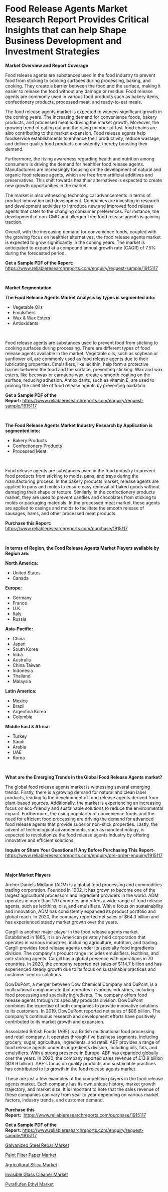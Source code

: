 <p><h1>Food Release Agents Market Research Report Provides Critical Insights that can help Shape Business Development and Investment Strategies</h1></p><p><strong>Market Overview and Report Coverage</strong></p>
<p><p>Food release agents are substances used in the food industry to prevent food from sticking to cooking surfaces during processing, baking, and cooking. They create a barrier between the food and the surface, making it easier to release the food without any damage or residue. Food release agents are commonly used in various food products such as bakery items, confectionery products, processed meat, and ready-to-eat meals.</p><p>The food release agents market is expected to witness significant growth in the coming years. The increasing demand for convenience foods, bakery products, and processed meat is driving the market growth. Moreover, the growing trend of eating out and the rising number of fast-food chains are also contributing to the market expansion. Food release agents help foodservice establishments to enhance their productivity, reduce wastage, and deliver quality food products consistently, thereby boosting their demand.</p><p>Furthermore, the rising awareness regarding health and nutrition among consumers is driving the demand for healthier food release agents. Manufacturers are increasingly focusing on the development of natural and organic food release agents, which are free from artificial additives and preservatives. This shift towards healthier alternatives is expected to create new growth opportunities in the market.</p><p>The market is also witnessing technological advancements in terms of product innovation and development. Companies are investing in research and development activities to introduce new and improved food release agents that cater to the changing consumer preferences. For instance, the development of non-GMO and allergen-free food release agents is gaining traction.</p><p>Overall, with the increasing demand for convenience foods, coupled with the growing focus on healthier alternatives, the food release agents market is expected to grow significantly in the coming years. The market is anticipated to expand at a compound annual growth rate (CAGR) of 7.5% during the forecasted period.</p></p>
<p><strong>Get a Sample PDF of the Report:</strong> <a href="https://www.reliableresearchreports.com/enquiry/request-sample/1915117">https://www.reliableresearchreports.com/enquiry/request-sample/1915117</a></p>
<p>&nbsp;</p>
<p><strong>Market Segmentation</strong></p>
<p><strong>The Food Release Agents Market Analysis by types is segmented into:</strong></p>
<p><ul><li>Vegetable Oils</li><li>Emulsifiers</li><li>Wax & Wax Esters</li><li>Antioxidants</li></ul></p>
<p>&nbsp;</p>
<p><p>Food release agents are substances used to prevent food from sticking to cooking surfaces during processing. There are different types of food release agents available in the market. Vegetable oils, such as soybean or sunflower oil, are commonly used as food release agents due to their lubricating properties. Emulsifiers, like lecithin, help form a protective barrier between the food and the surface, preventing sticking. Wax and wax esters, like beeswax or carnauba wax, create a smooth coating on the surface, reducing adhesion. Antioxidants, such as vitamin E, are used to prolong the shelf life of food release agents by preventing oxidation.</p></p>
<p><strong>Get a Sample PDF of the Report:</strong>&nbsp;<a href="https://www.reliableresearchreports.com/enquiry/request-sample/1915117">https://www.reliableresearchreports.com/enquiry/request-sample/1915117</a></p>
<p>&nbsp;</p>
<p><strong>The Food Release Agents Market Industry Research by Application is segmented into:</strong></p>
<p><ul><li>Bakery Products</li><li>Confectionery Products</li><li>Processed Meat</li></ul></p>
<p>&nbsp;</p>
<p><p>Food release agents are substances used in the food industry to prevent food products from sticking to molds, pans, and trays during the manufacturing process. In the bakery products market, release agents are applied to pans and molds to ensure easy removal of baked goods without damaging their shape or texture. Similarly, in the confectionery products market, they are used to prevent candies and chocolates from sticking to molds or packaging materials. In the processed meat market, these agents are applied to casings and molds to facilitate the smooth release of sausages, hams, and other processed meat products.</p></p>
<p><strong>Purchase this Report:</strong>&nbsp; <a href="https://www.reliableresearchreports.com/purchase/1915117">https://www.reliableresearchreports.com/purchase/1915117</a></p>
<p>&nbsp;</p>
<p><strong>In terms of Region, the Food Release Agents Market Players available by Region are:</strong></p>
<p>
    <p> <strong> North America: </strong>
        <ul>
            <li>United States</li>
            <li>Canada</li>
        </ul>
        </p> 
    <p> <strong> Europe: </strong>
        <ul>
            <li>Germany</li>
            <li>France</li>
            <li>U.K.</li>
            <li>Italy</li>
            <li>Russia</li>
        </ul>
        </p> 
    <p> <strong> Asia-Pacific: </strong>
        <ul>
            <li>China</li>
            <li>Japan</li>
            <li>South Korea</li>
            <li>India</li>
            <li>Australia</li>
            <li>China Taiwan</li>
            <li>Indonesia</li>
            <li>Thailand</li>
            <li>Malaysia</li>
        </ul>
        </p> 
    <p> <strong> Latin America: </strong>
        <ul>
            <li>Mexico</li>
            <li>Brazil</li>
            <li>Argentina Korea</li>
            <li>Colombia</li>
        </ul>
        </p> 
    <p> <strong> Middle East & Africa: </strong>
        <ul>
            <li>Turkey</li>
            <li>Saudi</li>
            <li>Arabia</li>
            <li>UAE</li>
            <li>Korea</li>
        </ul>
    </p>
    </p>
<p>&nbsp;</p>
<p><strong>What are the Emerging Trends in the Global Food Release Agents market?</strong></p>
<p><p>The global food release agents market is witnessing several emerging trends. Firstly, there is a growing demand for natural and clean label products, leading to the development of food release agents derived from plant-based sources. Additionally, the market is experiencing an increasing focus on eco-friendly and sustainable solutions to reduce the environmental impact. Furthermore, the rising popularity of convenience foods and the need for efficient food processing are driving the demand for advanced food release agents that provide superior non-stick properties. Lastly, the advent of technological advancements, such as nanotechnology, is expected to revolutionize the food release agents industry by offering innovative and efficient solutions.</p></p>
<p><strong>Inquire or Share Your Questions If Any Before Purchasing This Report</strong>- <a href="https://www.reliableresearchreports.com/enquiry/pre-order-enquiry/1915117">https://www.reliableresearchreports.com/enquiry/pre-order-enquiry/1915117</a></p>
<p>&nbsp;</p>
<p><strong>Major Market Players</strong></p>
<p><p>Archer Daniels Midland (ADM) is a global food processing and commodities trading corporation. Founded in 1902, it has grown to become one of the largest agricultural processors and ingredient providers in the world. ADM operates in more than 170 countries and offers a wide range of food release agents, such as lecithins, oils, and emulsifiers. With a focus on sustainability and innovation, ADM has consistently expanded its product portfolio and global reach. In 2020, the company reported net sales of $64.3 billion and has experienced steady market growth over the years.</p><p>Cargill is another major player in the food release agents market. Established in 1865, it is an American privately held corporation that operates in various industries, including agriculture, nutrition, and trading. Cargill provides food release agents under its specialty food ingredients division. The company's product range includes emulsifiers, lecithins, and anti-sticking agents. Cargill has a global presence with operations in 70 countries. In 2020, the company reported net sales of $114.7 billion and has experienced steady growth due to its focus on sustainable practices and customer-centric solutions.</p><p>DowDuPont, a merger between Dow Chemical Company and DuPont, is a multinational conglomerate that operates in various industries, including food processing and specialty ingredients. The company offers food release agents through its specialty products division. DowDuPont combines the expertise of both companies to provide innovative solutions to its customers. In 2019, DowDuPont reported net sales of $86 billion. The company's continuous research and development efforts have positively contributed to its market growth and expansion.</p><p>Associated British Foods (ABF) is a British multinational food processing and retail company. It operates through five business segments, including grocery, sugar, agriculture, ingredients, and retail. ABF provides a range of food release agents under its ingredients division, including oils, fats, and emulsifiers. With a strong presence in Europe, ABF has expanded globally over the years. In 2020, the company reported sales revenue of £13.9 billion ($18.9 billion). ABF's focus on quality products and sustainable practices has contributed to its growth in the food release agents market.</p><p>These are just a few examples of the competitive players in the food release agents market. Each company has its own unique history, market growth trajectory, and market size. It is important to note that the sales revenue of these companies can vary from year to year depending on various market factors, industry trends, and customer demand.</p></p>
<p><strong>Purchase this Report:</strong>&nbsp;&nbsp;<a href="https://www.reliableresearchreports.com/purchase/1915117">https://www.reliableresearchreports.com/purchase/1915117</a></p>
<p></p>
<p><strong>Get a Sample PDF of the Report:</strong>&nbsp;<a href="https://www.reliableresearchreports.com/enquiry/request-sample/1915117">https://www.reliableresearchreports.com/enquiry/request-sample/1915117</a></p>
<p><p><a href="https://github.com/ambrozg/Market-Research-Report-List-1/blob/main/galvanized-steel-rebar-market.md">Galvanized Steel Rebar Market</a></p><p><a href="https://github.com/deliacustodio40/Market-Research-Report-List-1/blob/main/paint-filter-paper-market.md">Paint Filter Paper Market</a></p><p><a href="https://github.com/scarol104/Market-Research-Report-List-1/blob/main/agricultural-silica-market.md">Agricultural Silica Market</a></p><p><a href="https://github.com/gshchiplitsov/Market-Research-Report-List-1/blob/main/invisible-glass-cleaner-market.md">Invisible Glass Cleaner Market</a></p><p><a href="https://github.com/dzharov81/Market-Research-Report-List-1/blob/main/pyraflufen-ethyl-market.md">Pyraflufen Ethyl Market</a></p></p>